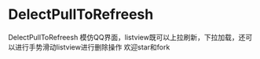 DelectPullToRefreesh
====================

DelectPullToRefreesh 模仿QQ界面，listview既可以上拉刷新，下拉加载，还可以进行手势滑动listview进行删除操作
欢迎star和fork
